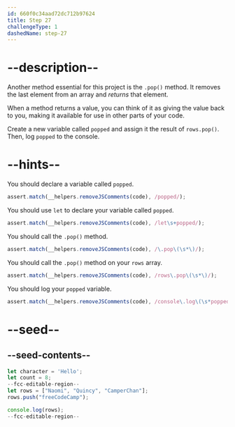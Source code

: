 ```yaml
---
id: 660f0c34aad72dc712b97624
title: Step 27
challengeType: 1
dashedName: step-27
---
```


# --description--

Another method essential for this project is the `.pop()` method. It removes the last element from an array and <dfn>returns</dfn> that element.

When a method returns a value, you can think of it as giving the value back to you, making it available for use in other parts of your code.

Create a new variable called `popped` and assign it the result of `rows.pop()`. Then, log `popped` to the console.

# --hints--

You should declare a variable called `popped`.

```js
assert.match(__helpers.removeJSComments(code), /popped/);
```

You should use `let` to declare your variable called `popped`.

```js
assert.match(__helpers.removeJSComments(code), /let\s+popped/);
```

You should call the `.pop()` method.

```js
assert.match(__helpers.removeJSComments(code), /\.pop\(\s*\)/);
```

You should call the `.pop()` method on your `rows` array. 

```js
assert.match(__helpers.removeJSComments(code), /rows\.pop\(\s*\)/);
```

You should log your `popped` variable. 

```js
assert.match(__helpers.removeJSComments(code), /console\.log\(\s*popped\s*\)/);
```

# --seed--

## --seed-contents--

```js
let character = 'Hello';
let count = 8;
--fcc-editable-region--
let rows = ["Naomi", "Quincy", "CamperChan"];
rows.push("freeCodeCamp");

console.log(rows);
--fcc-editable-region--
```
